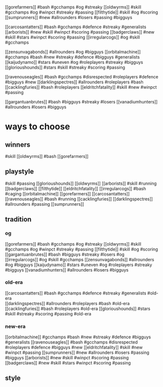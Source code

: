 [[gorefarmers]] #bash #gcchamps #og #streaky 
[[oldwyrms]] #skill #gcchamps #og #winpct #streaky #passing 
[[filthytide]] #skill #og #scoring 
[[sumprunners]] #new #allrounders #losers #passing #bigguys 

[[carcosantatters]] #bash #gcchamps #defence #streaky #generalists 
[[arborists]] #new #skill #winpct #scoring #passing
[[badgerclaws]] #new #skill #stars #winpct #scoring #passing 
[[irregularcogs]] #og #skill #gcchamps 

[[zensunvagabonds]] #allrounders #og #bigguys 
[[orbitalmachine]] #gcchamps #bash #new #streaky #defence #bigguys #generalists
[[kaijudynamo]] #stars #uneven #og #roleplayers #streaky #bigguys 
[[glorioushounds]] #stars #skill #streaky #scoring #passing 

[[ravenouseagles]] #bash #gcchamps #disrespected #roleplayers #defence #bigguys #new 
[[darklingspectres]] #allrounders #roleplayers #bash 
[[cacklingfuries]] #bash #roleplayers 
[[eldritchfatality]] #skill #new #winpct #passing 

[[gargantuanbrutes]] #bash #bigguys #streaky #losers
[[vanadiumhunters]] #allrounders #losers #bigguys 


# ways to choose

## winners

#skill [[oldwyrms]]
#bash [[gorefarmers]]

## playstyle

#skill #passing [[glorioushounds]] [[oldwyrms]] [[arborists]]
#skill #running [[badgerclaws]] [[filthytide]] [[eldritchfatality]] [[irregularcogs]]
#bash #caging [[orbitalmachine]] [[gorefarmers]] [[carcosantatters]] [[ravenouseagles]]
#bash #running [[cacklingfuries]] [[darklingspectres]]
#allrounders #passing [[sumprunners]]



## tradition

### og

[[gorefarmers]] #bash #gcchamps #og #streaky 
[[oldwyrms]] #skill #gcchamps #og #winpct #streaky #passing 
[[filthytide]] #skill #og #scoring 
[[gargantuanbrutes]] #bash #bigguys #streaky #losers #og
[[irregularcogs]] #og #skill #gcchamps 
[[zensunvagabonds]] #allrounders #og #bigguys 
[[kaijudynamo]] #stars #uneven #og #roleplayers #streaky #bigguys 
[[vanadiumhunters]] #allrounders #losers #bigguys 

### old-era

[[carcosantatters]] #bash #gcchamps #defence #streaky #generalists #old-era  
[[darklingspectres]] #allrounders #roleplayers #bash #old-era  
[[cacklingfuries]] #bash #roleplayers #old-era 
[[glorioushounds]] #stars #skill #streaky #scoring #passing #old-era

### new-era

[[orbitalmachine]] #gcchamps #bash #new #streaky #defence #bigguys #generalists
[[ravenouseagles]] #bash #gcchamps #disrespected #roleplayers #defence #bigguys #new 
[[eldritchfatality]] #skill #new #winpct #passing 
[[sumprunners]] #new #allrounders #losers #passing #bigguys 
[[arborists]] #new #skill #winpct #scoring #passing
[[badgerclaws]] #new #skill #stars #winpct #scoring #passing 

## style
